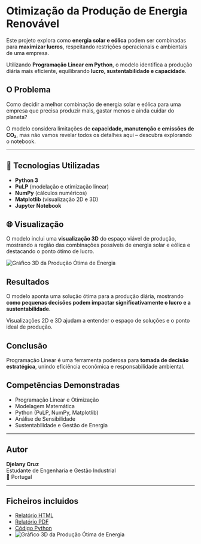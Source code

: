 # Otimização da Produção de Energia Renovável

Este projeto explora como **energia solar e eólica** podem ser combinadas para **maximizar lucros**, respeitando restrições operacionais e ambientais de uma empresa.  

Utilizando **Programação Linear em Python**, o modelo identifica a produção diária mais eficiente, equilibrando **lucro, sustentabilidade e capacidade**.

## O Problema

Como decidir a melhor combinação de energia solar e eólica para uma empresa que precisa produzir mais, gastar menos e ainda cuidar do planeta?  

O modelo considera limitações de **capacidade, manutenção e emissões de CO₂**, mas não vamos revelar todos os detalhes aqui – descubra explorando o notebook.

---

## 🧩 Tecnologias Utilizadas
- **Python 3**
- **PuLP** (modelação e otimização linear)
- **NumPy** (cálculos numéricos)
- **Matplotlib** (visualização 2D e 3D)
- **Jupyter Notebook**

## 🌐 Visualização
O modelo inclui uma **visualização 3D** do espaço viável de produção, mostrando a região das combinações possíveis de energia solar e eólica e destacando o ponto ótimo de lucro.

![Gráfico 3D da Produção Ótima de Energia](https://github.com/Djelanyc/Operational_research-producao-de-energia/raw/main/Produ%C3%A7%C3%A3o_%C3%B3tima_de_energia_3D_plot.png)



## Resultados

O modelo aponta uma solução ótima para a produção diária, mostrando **como pequenas decisões podem impactar significativamente o lucro e a sustentabilidade**.  

Visualizações 2D e 3D ajudam a entender o espaço de soluções e o ponto ideal de produção.

## Conclusão

Programação Linear é uma ferramenta poderosa para **tomada de decisão estratégica**, unindo eficiência econômica e responsabilidade ambiental.

##  Competências Demonstradas
- Programação Linear e Otimização  
- Modelagem Matemática  
- Python (PuLP, NumPy, Matplotlib)  
- Análise de Sensibilidade  
- Sustentabilidade e Gestão de Energia  
---
##  Autor

**Djelany Cruz**  
Estudante de Engenharia e Gestão Industrial  
📍 Portugal

---
## Ficheiros incluidos
- [Relatório HTML](https://github.com/Djelanyc/Operational_research-producao-de-energia/blob/main/OR_LP_produ%C3%A7%C3%A3o_de_energia.html)
- [Relatório PDF](https://github.com/Djelanyc/Operational_research-producao-de-energia/blob/main/OR_LP_produ%C3%A7%C3%A3o_de_energia.pdf)
- [Código Python](https://github.com/Djelanyc/Operational_research-producao-de-energia/blob/main/OR_LP_produ%C3%A7%C3%A3o_de_energia.py)
- ![Gráfico 3D da Produção Ótima de Energia](https://github.com/Djelanyc/Operational_research-producao-de-energia/raw/main/Produ%C3%A7%C3%A3o_%C3%B3tima_de_energia_3D_plot.png)

